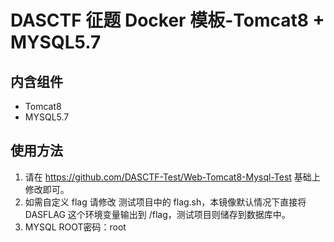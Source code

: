 # DASCTF 征题 Docker 模板-Tomcat8 + MYSQL5.7
## 内含组件
- Tomcat8
- MYSQL5.7

## 使用方法
1. 请在 https://github.com/DASCTF-Test/Web-Tomcat8-Mysql-Test  基础上修改即可。
2. 如需自定义 flag 请修改 测试项目中的 flag.sh，本镜像默认情况下直接将 DASFLAG 这个环境变量输出到 /flag，测试项目则储存到数据库中。
3. MYSQL ROOT密码：root
